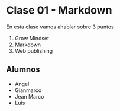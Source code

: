 # Clase 01 - Markdown

En esta clase vamos ahablar sobre 3 puntos

1. Grow Mindset
2. Markdown
3. Web publishing

## Alumnos

- Angel
- Gianmarco
- Jean Marco
- Luis
